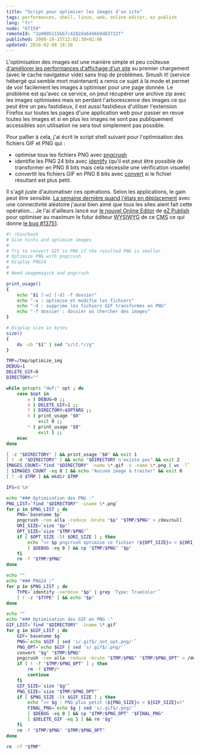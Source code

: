 ```yaml
---
title: "Script pour optimiser les images d'un site"
tags: performances, shell, linux, web, online editor, ez publish
lang: "fr"
node: "67159"
remoteId: "2a9805115bb7c4282da6446b9d63722f"
published: 2008-10-15T22:02:38+02:00
updated: 2016-02-08 18:16
---
```


L'optimisation des images est une manière simple et peu coûteuse [d'améliorer
les performances d'affichage d'un site](/post/livre-high-performances-web-sites)
au premier chargement (avec le cache navigateur vide) sans trop de problèmes.
Smush it! (service hébergé qui semble mort maintenant) a remis ce sujet à la
mode et permet de voir facilement les images à optimiser pour une page donnée.
Le problème est qu'avec ce service, on peut récupérer une archive zip avec les
images optimisées mais en perdant l'arborescence des images ce qui peut être un
peu fastidieux, il est aussi fastidieux d'utiliser l'extension Firefox sur
toutes les pages d'une application web pour passer en revue toutes les images et
si en plus les images ne sont pas publiquement accessibles son utilisation ne
sera tout simplement pas possible.


Pour pallier à cela, j'ai écrit le script shell suivant pour l'optimisation des
fichiers GIF et PNG qui :

* optimise tous les fichiers PNG avec
  [pngcrush](http://pwet.fr/man/linux/commandes/pngcrush)
* identifie les PNG 24 bits avec
  [identify](http://pwet.fr/man/linux/commandes/identify) (qu'il est peut être
  possible de transformer en PNG 8 bits mais cela nécessite une vérification
  visuelle)
* convertit les fichiers GIF en PNG 8 bits avec
  [convert](http://pwet.fr/man/linux/commandes/convert) si le fichier résultant
  est plus petit.


Il s'agit juste d'automatiser ces opérations. Selon les applications, le gain
peut être sensible. [La semaine dernière quand j'étais en
déplacement](/post/traverser-la-gare-saint-lazare-c-est-bon-pour-le-moral) avec
une connectivité aléatoire j'aurai bien aimé que tous les sites aient fait cette
opération…
Je l'ai d'ailleurs lancé sur [le nouvel Online
Editor](/post/the-new-online-editor-for-ez-publish-beta) de [eZ
Publish](/tag/ez-publish) pour optimiser au maximum le futur éditeur <abbr
title="What You See Is What You Get">WYSIWYG</abbr>  de ce <abbr title="Content
Management System">CMS</abbr>  ce qui donne [le bug
#13751](http://issues.ez.no/13751).

``` bash
#! /bin/bash
# Give hints and optimize images
#
# Try to convert GIF in PNG if the resulted PNG is smaller
# Optimize PNG with pngcrush
# Display PNG24
#
# Need imagemagick and pngcrush

print_usage()
{
    echo "$1 [-w] [-d] -f dossier"
    echo "-w : optimise et modifie les fichiers"
    echo "-d : supprime les fichiers GIF transformés en PNG"
    echo "-f dossier : dossier où chercher des images"
}

# Display size in bytes
size()
{
    du -sb "$1" | sed "s/\t.*//g"
}

TMP=/tmp/optimize_img
DEBUG=1
DELETE_GIF=0
DIRECTORY=""

while getopts "dwf:" opt ; do
    case $opt in
        w ) DEBUG=0 ;;
        d ) DELETE_GIF=1 ;;
        f ) DIRECTORY=$OPTARG ;;
        h ) print_usage "$0"
            exit 0 ;;
        * ) print_usage "$0"
            exit 1 ;;
    esac
done

[ -z "$DIRECTORY" ] && print_usage "$0" && exit 1
[ ! -d "$DIRECTORY" ] && echo "$DIRECTORY n'existe pas" && exit 2
IMAGES_COUNT=`find "$DIRECTORY" -name \*.gif -o -name \*.png | wc -l`
[ $IMAGES_COUNT -eq 0 ] && echo "Aucune image à traiter" && exit 0
[ ! -d $TMP ] && mkdir $TMP

IFS=$'\n'

echo "### Optimisation des PNG :"
PNG_LIST=`find "$DIRECTORY" -iname \*.png`
for p in $PNG_LIST ; do
    PNG=`basename $p`
    pngcrush -rem alla -reduce -brute "$p" "$TMP/$PNG" > /dev/null
    ORI_SIZE=`size "$p"`
    OPT_SIZE=`size "$TMP/$PNG"`
    if [ $OPT_SIZE -lt $ORI_SIZE ] ; then
        echo ">> $p pngcrush optimise ce fichier (${OPT_SIZE}o < ${ORI_SIZE}o)"
        [ $DEBUG -eq 0 ] && cp "$TMP/$PNG" "$p"
    fi
    rm -f "$TMP/$PNG"
done

echo ""
echo "### PNG24 :"
for p in $PNG_LIST ; do
    TYPE=`identify -verbose "$p" | grep 'Type: TrueColor'`
    [ ! -z "$TYPE" ] && echo "$p"
done

echo ""
echo "### Optimisation des GIF en PNG :"
GIF_LIST=`find "$DIRECTORY" -iname \*.gif`
for g in $GIF_LIST ; do
    GIF=`basename $g`
    PNG=`echo $GIF | sed 's/.gif$/_not_opt.png/'`
    PNG_OPT=`echo $GIF | sed 's/.gif$/.png/'`
    convert "$g" "$TMP/$PNG"
    pngcrush -rem alla -reduce -brute "$TMP/$PNG" "$TMP/$PNG_OPT" > /dev/null
    if [ ! -f "$TMP/$PNG_OPT" ] ; then
        rm -f $TMP/*
        continue
    fi
    GIF_SIZE=`size "$g"`
    PNG_SIZE=`size "$TMP/$PNG_OPT"`
    if [ $PNG_SIZE -lt $GIF_SIZE ] ; then
        echo ">> $g : PNG plus petit (${PNG_SIZE}o < ${GIF_SIZE}o)"
        FINAL_PNG=`echo $g | sed 's/.gif$/.png/'`
        [ $DEBUG -eq 0 ] && cp "$TMP/$PNG_OPT" "$FINAL_PNG"
        [ $DELETE_GIF -eq 1 ] && rm "$g"
    fi
    rm -f "$TMP/$PNG" "$TMP/$PNG_OPT"
done

rm -rf "$TMP"

```

